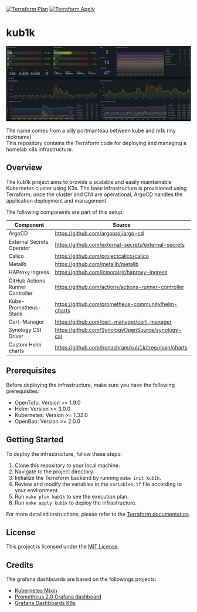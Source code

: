 [![Terraform Plan](https://github.com/ironashram/kub1k/actions/workflows/terraform-plan.yaml/badge.svg)](https://github.com/ironashram/kub1k/actions/workflows/terraform-plan.yaml)
[![Terraform Apply](https://github.com/ironashram/kub1k/actions/workflows/terraform-apply.yaml/badge.svg)](https://github.com/ironashram/kub1k/actions/workflows/terraform-apply.yaml)

# kub1k

<p align="left">
  <img src="assets/kub1k.png" alt="kub1k ScreenShot" width="800">
</p>


The name comes from a silly portmanteau between kube and m1k (my nickname) <br>
This repository contains the Terraform code for deploying and managing a homelab k8s infrastructure.

## Overview

The kub1k project aims to provide a scalable and easily maintainable Kubernetes cluster using K3s. The base infrastructure is provisioned using Terraform; once the cluster and CNI are operational, ArgoCD handles the application deployment and management.

The following components are part of this setup:

| Component                        | Source                                                                                                   |
| -------------------------------- | -------------------------------------------------------------------------------------------------------- |
| ArgoCD                           | https://github.com/argoproj/argo-cd                                                                      |
| External Secrets Operator        | https://github.com/external-secrets/external-secrets                                                     |
| Calico                           | https://github.com/projectcalico/calico                                                                  |
| Metallb                          | https://github.com/metallb/metallb                                                                       |
| HAProxy Ingress                  | https://github.com/jcmoraisjr/haproxy-ingress                                                            |
| GitHub Actions Runner Controller | https://github.com/actions/actions-runner-controller                                                     |
| Kube-Prometheus-Stack            | https://github.com/prometheus-community/helm-charts                                                      |
| Cert-Manager                     | https://github.com/cert-manager/cert-manager                                                             |
| Synology CSI Driver              | https://github.com/SynologyOpenSource/synology-csi                                                       |
| Custom Helm charts               | https://github.com/ironashram/kub1k/tree/main/charts                                                     |

## Prerequisites

Before deploying the infrastructure, make sure you have the following prerequisites:

- OpenTofu: Version >= 1.9.0
- Helm: Version >= 3.0.0
- Kubernetes: Version >= 1.32.0
- OpenBao: Version >= 2.0.0

## Getting Started

To deploy the infrastructure, follow these steps:

1. Clone this repository to your local machine.
2. Navigate to the project directory.
3. Initialize the Terraform backend by running `make init kub1k`.
4. Review and modify the variables in the `variables.tf` file according to your environment.
5. Run `make plan kub1k` to see the execution plan.
6. Run `make apply kub1k` to deploy the infrastructure.

For more detailed instructions, please refer to the [Terraform documentation](https://www.terraform.io/docs/index.html).

## License

This project is licensed under the [MIT License](LICENSE).


## Credits

The grafana dashboards are based on the followings projects:

- [Kubernetes Mixin](https://github.com/kubernetes-monitoring/kubernetes-mixin)
- [Prometheus 2.0 Grafana dashboard](https://github.com/FUSAKLA/Prometheus2-grafana-dashboard)
- [Grafana Dashboards K8s](https://github.com/dotdc/grafana-dashboards-kubernetes)
